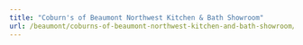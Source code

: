 ```yaml
---
title: "Coburn's of Beaumont Northwest Kitchen & Bath Showroom"
url: /beaumont/coburns-of-beaumont-northwest-kitchen-and-bath-showroom/
---
```

